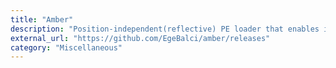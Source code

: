 ```yaml
---
title: "Amber"
description: "Position-independent(reflective) PE loader that enables in-memory execution of native PE files(EXE, DLL, SYS)."
external_url: "https://github.com/EgeBalci/amber/releases"
category: "Miscellaneous"
---
```

